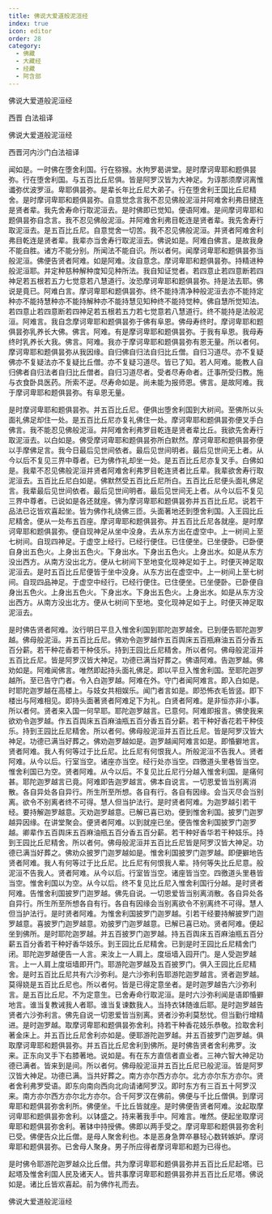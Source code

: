 ```yaml
---
title: 佛说大爱道般泥洹经
index: true
icon: editor
order: 28
category:
  - 佛藏
  - 大藏经
  - 经藏
  - 阿含部
---
```


  佛说大爱道般泥洹经  

西晋 白法祖译  

佛说大爱道般泥洹经  

西晋河内沙门白法祖译  

闻如是。一时佛在堕舍利国。行在猕猴。水拘罗曷讲堂。是时摩诃卑耶和题俱昙弥。行在堕舍利国。与五百比丘尼俱。皆是阿罗汉皆为大神足。为谆那须摩诃离惟谶弥优波罗洹。卑耶俱昙弥。是辈长年比丘尼大弟子。行在堕舍利王国比丘尼精舍。是时摩诃卑耶和题俱昙弥。自意觉念言我不忍见佛般泥洹并阿难舍利弗目揵连是贤者辈。我先舍寿命行取泥洹去。是时佛即已觉知。便语阿难。是间摩诃卑耶和题俱昙弥自念言。我不忍见佛般泥洹。并阿难舍利弗目乾连是贤者辈。我先舍寿行取泥洹去。是五百比丘尼。自意觉舍一切苦。我不忍见佛般泥洹。并贤者阿难舍利弗目乾连是贤者辈。我辈亦当舍寿行取泥洹去。佛说如是。阿难白佛言。是故我身不能自胜。诸方不能分别。所闻法不能自识。所以者何。闻摩诃卑耶和题俱昙弥当般泥洹。佛便告贤者阿难。如是阿难。汝自意念。摩诃卑耶和题俱昙弥。持精进种般泥洹耶。并定种慈种解种度知见种所法。我自知证觉者。若四意止若四意断若四神足若五根若五力七觉意若八慧道行。汝恐摩诃卑耶和题俱昙弥。持是法去耶。佛说是竟已。阿难白言。摩诃卑耶和题俱昙弥。终不能持清净种般泥洹去亦不能持定种亦不能持慧种亦不能持解种亦不能持慧见知种终不能持觉种。佛自慧所觉知法。若四意止若四意断若四神足若五根若五力若七觉意若八慧道行。终不能持是法般泥洹。阿难言。我自念摩诃卑耶和题俱昙弥于佛有阜恩。佛母寿终时。摩诃卑耶和题俱昙弥乳养长大佛。佛言。阿难。有是摩诃卑耶和题俱昙弥。于我有阜恩。我母寿终时乳养长大我。佛言。阿难。我亦于摩诃卑耶和题俱昙弥有恩无量。所以者何。摩诃卑耶和题俱昙弥从我因缘。自归佛自归法自归比丘僧。自归习道尽。亦不复疑佛亦不复疑法亦不复疑比丘僧。亦不复疑习道尽。皆已了知。若人阿难。能教人自归佛者自归法者自归比丘僧者。自归习道尽者。受者尽寿命者。迁事所受归教。施与衣食卧具医药。所索不逆。尽寿命如是。尚未能为报师恩。佛言。是故阿难。我于摩诃卑耶和题俱昙弥。有阜恩无量。  

是时摩诃卑耶和题俱昙弥。并五百比丘尼。便俱出堕舍利国到大树间。至佛所以头面礼佛足却住一处。是五百比丘尼亦复礼佛住一处。摩诃卑耶和题俱昙弥便叉手白佛言。我不能忍见佛般泥洹。并阿难舍利弗罗目乾连是贤者辈比丘。我欲先舍寿行取泥洹去。以白如是。佛受摩诃卑耶和题俱昙弥所白默然。摩诃卑耶和题俱昙弥便以手摩佛足言。我今日最后见世间依者。最后见世间明者。最后见世间无上者。从今以后不复见三界中尊者。已为佛作礼却坐一处。是五百比丘尼亦复叉手。白佛如是。我辈不忍见佛般泥洹并贤者阿难舍利弗罗目乾连贤者比丘辈。我辈欲舍寿行取泥洹去。五百比丘尼白如是。佛默然受五百比丘尼所白。五百比丘尼便头面礼佛足言。我辈最后见世间依者。最后见世间明者。最后见世间无上者。从今以后不复见三界中尊者。已说如是各还就座。佛为摩诃卑耶和题俱昙弥并五百比丘尼。说若干品法已讫皆欢喜起坐。皆为佛作礼绕佛三匝。头面著地还到堕舍利国。入王园比丘尼精舍。便从一处布五百座。摩诃卑耶和题俱昙弥。并五百比丘尼各就座。是时摩诃卑耶和题俱昙弥。便自现神足从坐中没身。去从东方出在虚空中。上一树间上至七树间。自现四神足。于虚空上经行。已经行便住。已住便坐。已坐便卧。已卧便自身出五色火。上身出五色火。下身出水。下身出五色火。上身出水。如是从东方没出西方。从南方没出北方。便从七树间下至地变化现神足如于上。时便灭神足取泥洹去。是时五百比丘尼便皆于坐中没身。从东方出在虚空中。上一树间上至七树间。自现四品神足。于虚空中经行。已经行便住。已住便坐。已坐便卧。已卧便自身出五色火。上身出五色火。下身出水。下身出五色火。上身出水。如是从东方没出西方。从南方没出北方。便从七树间下至地。变化现神足如于上。时便灭神足取泥洹去。  

是时佛告贤者阿难。汝行明日平旦入惟舍利国到耶陀迦罗越舍。已到便告耶陀迦罗越。佛母般泥洹。并五百比丘尼。佛劝令迦罗越作五百舆床五百瓶麻油五百分香五百分薪。若干种花香若干种伎乐。持到王园比丘尼精舍。所以者何。佛母般泥洹并五百比丘尼。皆是阿罗汉皆大神足。功德已满当好葬之。佛语阿难。告迦罗越。佛劝如是。阿难闻佛言。唯然即起持头面礼佛足。即以平旦入惟舍利国。至耶陀迦罗越所。至已告守门者。令入白迦罗越。阿难在外。守门者闻阿难言。即入白如是。时耶陀迦罗越在高楼上。与妓女共相娱乐。闻门者言如是。即恐怖衣毛皆竖。即下楼出与阿难相见。即持头面著贤者阿难足下为礼。白贤者阿难。是非恒亦非小事。所以者何。贤者来入国一何早耶。耶陀迦罗越言。已意何。阿难即报言。佛使我来欲劝令迦罗越。作五百舆床五百麻油瓶五百分香五百分薪。若干种好香花若干种伎乐。持到王园比丘尼精舍。所以者何。佛母般泥洹并五百比丘尼。皆是阿罗汉皆大神足。功德已满当好葬之。佛劝迦罗越如是。迦罗越闻阿难言如是。即惛擗地言。贤者阿难。我人有何等过于比丘尼。比丘尼有何恨我人。所般泥洹不告我人。贤者阿难。从今以后。行室当空。诸座亦当空。经行处亦当空。四徼道头里巷皆当空。惟舍利国已为空。贤者阿难。从今以后。不复见比丘尼行分越入惟舍利国。是痛何甚。耶陀迦罗越言已竟。阿难即告迦罗越言。佛本自说言。一切恩爱皆当别离消散。各自异处各自异行。所生所至所想。各自有行。各自有因缘。会当灭尽会当别离。欲令不别离者终不可得。慧人但当护法行。是时贤者阿难。为迦罗越引若干经。要持解迦罗越意。灭劝迦罗越意。已解已喜已劝。便到惟舍利国。披罗门迦罗越异因缘。在讲堂聚会。便贤者阿难。以到就座已坐。便告惟舍利国披罗门迦罗越。卿辈作五百舆床五百麻油瓶五百分香五百分薪。若干种好香华若干种妓乐。持到王园比丘尼精舍。所以者何。佛母般泥洹并五百比丘尼皆是阿罗汉皆大神足。功德已满当好葬之。佛劝众披罗门迦罗越如是。惟舍利国披罗门迦罗越。即便擗地告贤者阿难。我人有何等过于比丘尼。比丘尼有何恨我人辈。持何等失比丘尼意。般泥洹不告我人。贤者阿难。从今以后。行室皆当空。诸座皆当空。四徼道头里巷皆当空。惟舍利国以为空。从今以后。终不复见比丘尼入惟舍利国行分越。是时贤者阿难。告惟舍利国披罗门迦罗越。佛先自说。一切恩爱皆当别离消散。各自异处各自异行。所生所至所想各自有行。各自有因缘会当别离欲令不别离终不可得。慧人但当护法行。是时贤者阿难。为惟舍利国披罗门迦罗越。引若干经要持解披罗门迦罗越意。喜披罗门迦罗越意。劝披罗门迦罗越意。已解已喜已劝。贤者阿难。便起坐到佛所。是时耶陀迦罗越。并五百披罗门迦罗越。持五百舆床五百麻油瓶五百分薪五百分香若干种好香华妓乐。到王园比丘尼精舍。已到是时王园比丘尼精舍门闭。耶陀迦罗越便告一人言。来汝上一人肩上。度垣墙入园开门。是人受迦罗越言。上一人肩上度垣墙即开门。耶游陀迦罗越及五百披罗门。俱入王园比丘尼精舍。是时五百比丘尼共有六沙弥利。是六沙弥利告耶游陀迦罗越言。贤者迦罗越。莫得娆是五百比丘尼也。所以者何。皆是已得定意坐者。是时迦罗越告六沙弥利言。是五百比丘尼。不为定意生。已舍寿命行取泥洹。是时六沙弥利闻是语即惛擗地言。谁当复教诫我人者耶。谁当复谏数我人。当持衣钵随谁后耶。是时迦罗越告贤者六沙弥利言。佛先自说一切恩爱皆当别离。贤者沙弥利莫愁忧。但当勤行增精进。是时迦罗越。取摩诃卑耶和题俱昙弥舍利。持若干种香花妓乐恭敬。捡取舍利著金床上。并五百比丘尼舍利亦如是。便耶游陀迦罗越。并五百披罗门迦罗越。俱取摩诃卑耶和题俱昙弥。并五百比丘尼舍利到佛所。是时佛告贤者舍利弗罗。汝来。正东向叉手下右膝著地。说如是。有在东方直信者直业者。三神六智大神足功德已满者。皆来到是间。所以者何。佛母般泥洹并五百比丘尼已般泥洹。皆是阿罗汉皆大神足。功德已满。当共好葬之。南方亦尔西方亦尔。北方亦尔东方亦尔。贤者舍利弗罗受语。即东向南向西向北向请诸阿罗汉。即时东方有三百五十阿罗汉来。南方亦尔西方亦尔北方亦尔。合千阿罗汉在佛前。佛便与千比丘僧俱。到摩诃卑耶和题俱昙弥舍利所。佛便坐。千比丘皆就座。是时佛便告贤者阿难。汝起取摩诃卑耶和题俱昙弥舍利。以钵盛之。持来著我手中。阿难言。唯然。便起坐取摩诃卑耶和题俱昙弥舍利。著钵中持授佛。佛即以两手受之。摩诃卑耶和题俱昙弥舍利已受。佛便告众比丘僧。是母人聚舍利也。本是恶身急弊卒暴轻心数转嫉妒。摩诃卑耶和题俱昙弥。已舍母人聚身。男子所应得者摩诃卑耶和题为已得也。  

是时佛令耶游陀迦罗越众比丘僧。共为摩诃卑耶和题俱昙弥并五百比丘尼起塔。已起塔及惟舍利国人民及诸天人。皆共事摩诃卑耶和题俱昙弥并五百比丘尼塔。佛说如是。诸比丘皆欢喜起。前为佛作礼而去。  

佛说大爱道般泥洹经  
